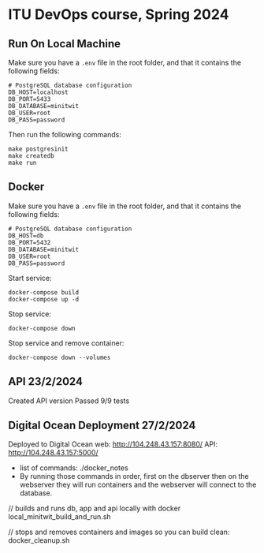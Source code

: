# ITU DevOps course, Spring 2024

## Run On Local Machine
Make sure you have a `.env` file in the root folder, and that it contains the following fields:
```
# PostgreSQL database configuration
DB_HOST=localhost
DB_PORT=5433
DB_DATABASE=minitwit
DB_USER=root
DB_PASS=password
```
Then run the following commands:
```
make postgresinit
make createdb
make run
```

## Docker
Make sure you have a `.env` file in the root folder, and that it contains the following fields:
```
# PostgreSQL database configuration
DB_HOST=db
DB_PORT=5432
DB_DATABASE=minitwit
DB_USER=root
DB_PASS=password
```
Start service:
```
docker-compose build
docker-compose up -d
```

Stop service:
```
docker-compose down
```

Stop service and remove container:
```
docker-compose down --volumes
```

## API 23/2/2024
Created API version
Passed 9/9 tests

## Digital Ocean Deployment 27/2/2024
Deployed to Digital Ocean
web: http://104.248.43.157:8080/
API: http://104.248.43.157:5000/

- list of commands: ./docker_notes
- By running those commands in order, first on the dbserver then on the webserver they will run containers and the webserver will connect to the database.

// builds and runs db, app and api locally with docker
local_minitwit_build_and_run.sh

// stops and removes containers and images so you can build clean:
docker_cleanup.sh